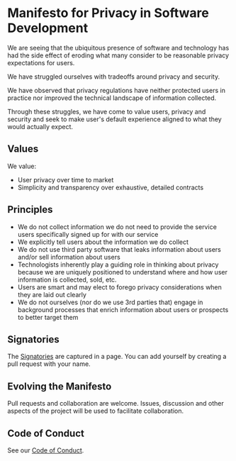 # Manifesto for Privacy in Software Development

We are seeing that the ubiquitous presence of software 
and technology has had the 
side effect of eroding what many consider to be 
reasonable privacy expectations for users.

We have struggled ourselves with tradeoffs around 
privacy and security. 

We have observed that privacy regulations
have neither protected users in practice nor improved
the technical landscape of information collected.

Through these struggles, we have come to value users, 
privacy and security and seek to make user's default
experience aligned to what they would actually expect.

## Values

We value:

- User privacy over time to market
- Simplicity and transparency over exhaustive, detailed contracts

## Principles

- We do not collect information we do not need to provide the service users specifically signed up for with our service
- We explicitly tell users about the information we do collect
- We do not use third party software that leaks information about users and/or sell information about users
- Technologists inherently play a guiding role in thinking about privacy because we are uniquely positioned to understand where and how user information is collected, sold, etc.
- Users are smart and may elect to forego privacy considerations when they are laid out clearly
- We do not ourselves (nor do we use 3rd parties that) engage in background processes that enrich information about users or prospects to better target them

## Signatories

The [Signatories](SIGNATORIES.md) are captured in a page.
You can add yourself by creating a pull request with your 
name.

## Evolving the Manifesto

Pull requests and collaboration are welcome.  Issues, 
discussion and other aspects of the project will be used
to facilitate collaboration.

## Code of Conduct

See our [Code of Conduct](CODE_OF_CONDUCT.md).

